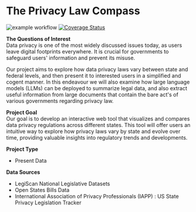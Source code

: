 # The Privacy Law Compass

![example workflow](https://github.com/ClaytonB-3/data_privacy_law/actions/workflows/build_test.yml/badge.svg) [![Coverage Status](https://coveralls.io/repos/github/ClaytonB-3/data_privacy_law/badge.svg?branch=main)](https://coveralls.io/github/ClaytonB-3/data_privacy_law?branch=main)

__The Questions of Interest__ <br/>
Data privacy is one of the most widely discussed issues today, as users leave digital footprints everywhere. It is crucial for governments to safeguard users' information and prevent its misuse. 

Our project aims to explore how data privacy laws vary between state and federal levels, and then present it to interested users in a simplified and cogent manner. In this endeavour we will also examine how large language models (LLMs) can be deployed to summarize legal data, and also extract useful information from large documents that contain the bare act's of various governments regarding privacy law. 

__Project Goal__ <br/>
Our goal is to develop an interactive web tool that visualizes and compares data privacy regulations across different states. This tool will offer users an intuitive way to explore how privacy laws vary by state and evolve over time, providing valuable insights into regulatory trends and developments.

__Project Type__
- Present Data 

__Data Sources__
- LegiScan National Legislative Datasets
- Open States Bills Data
- International Association of Privacy Professionals (IAPP) : US State Privacy Legislation Tracker
